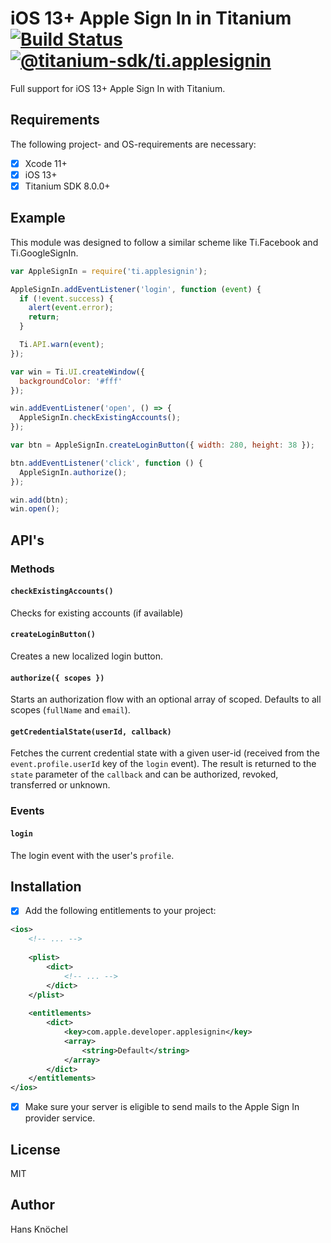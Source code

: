 # iOS 13+ Apple Sign In in Titanium [![Build Status](https://jenkins.appcelerator.org/buildStatus/icon?job=modules%2Ftitanium-apple-sign-in%2Fmaster)](https://jenkins.appcelerator.org/job/modules/job/titanium-apple-sign-in/job/master/) [![@titanium-sdk/ti.applesignin](https://img.shields.io/npm/v/@titanium-sdk/ti.applesignin.png)](https://www.npmjs.com/package/@titanium-sdk/ti.applesignin)

Full support for iOS 13+ Apple Sign In with Titanium.

## Requirements

The following project- and OS-requirements are necessary:

- [x] Xcode 11+
- [x] iOS 13+
- [x] Titanium SDK 8.0.0+

## Example

This module was designed to follow a similar scheme like Ti.Facebook and Ti.GoogleSignIn.

```js
var AppleSignIn = require('ti.applesignin');

AppleSignIn.addEventListener('login', function (event) {
  if (!event.success) {
    alert(event.error);
    return;
  }

  Ti.API.warn(event);
});

var win = Ti.UI.createWindow({
  backgroundColor: '#fff'
});

win.addEventListener('open', () => {
  AppleSignIn.checkExistingAccounts();
});

var btn = AppleSignIn.createLoginButton({ width: 280, height: 38 });

btn.addEventListener('click', function () {
  AppleSignIn.authorize();
});

win.add(btn);
win.open();
```

## API's

### Methods

#### `checkExistingAccounts()`

Checks for existing accounts (if available)

#### `createLoginButton()`

Creates a new localized login button.

#### `authorize({ scopes })`

Starts an authorization flow with an optional array of scoped. Defaults to all scopes (`fullName` and `email`).

#### `getCredentialState(userId, callback)`

Fetches the current credential state with a given user-id (received from the `event.profile.userId`  key of the `login` event).
The result is returned to the `state` parameter of the `callback` and can be authorized, revoked, transferred or unknown.

### Events

#### `login`

The login event with the user's `profile`.

## Installation

- [x] Add the following entitlements to your project:
```xml
<ios>
	<!-- ... -->
	
	<plist>
		<dict>
			<!-- ... -->
		</dict>
	</plist>
	
	<entitlements>
		<dict>
			<key>com.apple.developer.applesignin</key>
			<array>
				<string>Default</string>
			</array>
		</dict>
	</entitlements>
</ios>
```
- [x] Make sure your server is eligible to send mails to the Apple Sign In provider service.


## License

MIT

## Author

Hans Knöchel
